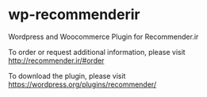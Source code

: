 # wp-recommenderir
Wordpress and Woocommerce Plugin for Recommender.ir

To order or request additional information, please visit http://recommender.ir/#order

To download the plugin, please visit https://wordpress.org/plugins/recommender/
